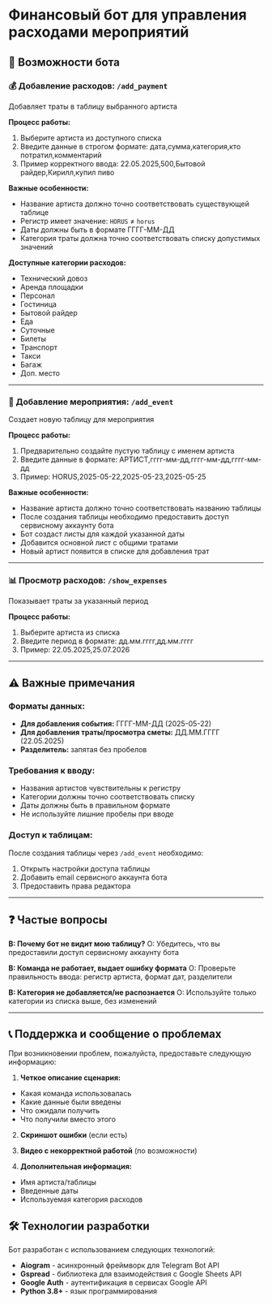 # Финансовый бот для управления расходами мероприятий

## 🎯 Возможности бота

### 💰 Добавление расходов: `/add_payment`
Добавляет траты в таблицу выбранного артиста

**Процесс работы:**
1. Выберите артиста из доступного списка
2. Введите данные в строгом формате: дата,сумма,категория,кто потратил,комментарий
3. Пример корректного ввода: 22.05.2025,500,Бытовой райдер,Кирилл,купил пиво

**Важные особенности:**
- Название артиста должно точно соответствовать существующей таблице
- Регистр имеет значение: `HORUS` ≠ `horus`
- Даты должны быть в формате ГГГГ-ММ-ДД
- Категория траты должна точно соответствовать списку допустимых значений

**Доступные категории расходов:**
- Технический довоз
- Аренда площадки
- Персонал
- Гостиница
- Бытовой райдер
- Еда
- Суточные
- Билеты
- Транспорт
- Такси
- Багаж
- Доп. место

---

### 🎪 Добавление мероприятия: `/add_event`
Создает новую таблицу для мероприятия

**Процесс работы:**
1. Предварительно создайте пустую таблицу с именем артиста
2. Введите данные в формате: АРТИСТ,гггг-мм-дд,гггг-мм-дд,гггг-мм-дд
3. Пример: HORUS,2025-05-22,2025-05-23,2025-05-25

**Важные особенности:**
- Название артиста должно точно соответствовать названию таблицы
- После создания таблицы необходимо предоставить доступ сервисному аккаунту бота
- Бот создаст листы для каждой указанной даты
- Добавится основной лист с общими тратами
- Новый артист появится в списке для добавления трат

---

### 📊 Просмотр расходов: `/show_expenses`
Показывает траты за указанный период

**Процесс работы:**
1. Выберите артиста из списка
2. Введите период в формате: дд.мм.гггг,дд.мм.гггг
3. Пример: 22.05.2025,25.07.2026
---

## ⚠️ Важные примечания

### Форматы данных:
- **Для добавления события:** ГГГГ-ММ-ДД (2025-05-22)
- **Для добавления траты/просмотра сметы:** ДД.ММ.ГГГГ (22.05.2025)
- **Разделитель:** запятая без пробелов

### Требования к вводу:
- Названия артистов чувствительны к регистру
- Категории должны точно соответствовать списку
- Даты должны быть в правильном формате
- Не используйте лишние пробелы при вводе

### Доступ к таблицам:
После создания таблицы через `/add_event` необходимо:
1. Открыть настройки доступа таблицы
2. Добавить email сервисного аккаунта бота
3. Предоставить права редактора

---

## ❓ Частые вопросы

**В: Почему бот не видит мою таблицу?**
О: Убедитесь, что вы предоставили доступ сервисному аккаунту бота

**В: Команда не работает, выдает ошибку формата**
О: Проверьте правильность ввода: регистр артиста, формат дат, разделители

**В: Категория не добавляется/не распознается**
О: Используйте только категории из списка выше, без изменений

---

## 📞 Поддержка и сообщение о проблемах

При возникновении проблем, пожалуйста, предоставьте следующую информацию:

1. **Четкое описание сценария:**
- Какая команда использовалась
- Какие данные были введены
- Что ожидали получить
- Что получили вместо этого

2. **Скриншот ошибки** (если есть)

3. **Видео с некорректной работой** (по возможности)

4. **Дополнительная информация:**
- Имя артиста/таблицы
- Введенные даты
- Используемая категория расходов
## 🛠 Технологии разработки

Бот разработан с использованием следующих технологий:

- **Aiogram** - асинхронный фреймворк для Telegram Bot API
- **Gspread** - библиотека для взаимодействия с Google Sheets API
- **Google Auth** - аутентификация в сервисах Google API
- **Python 3.8+** - язык программирования

